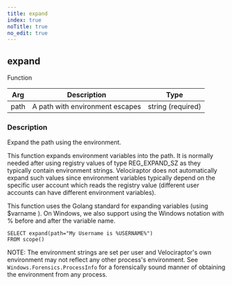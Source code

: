 ```yaml
---
title: expand
index: true
noTitle: true
no_edit: true
---
```




<div class="vql_item"></div>


## expand
<span class='vql_type pull-right page-header'>Function</span>



<div class="vqlargs"></div>

Arg | Description | Type
----|-------------|-----
path|A path with environment escapes|string (required)

### Description

Expand the path using the environment.

This function expands environment variables into the path. It is
normally needed after using registry values of type REG_EXPAND_SZ as
they typically contain environment strings. Velociraptor does not
automatically expand such values since environment variables typically
depend on the specific user account which reads the registry value
(different user accounts can have different environment variables).

This function uses the Golang standard for expanding variables
(using $varname ). On Windows, we also support using the Windows
notation with % before and after the variable name.

```vql
SELECT expand(path="My Username is %USERNAME%")
FROM scope()
```

NOTE: The environment strings are set per user and Velociraptor's
own environment may not reflect any other process's
environment. See `Windows.Forensics.ProcessInfo` for a
forensically sound manner of obtaining the environment from any
process.


